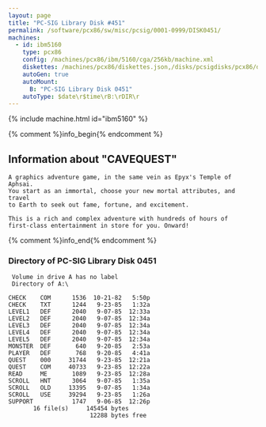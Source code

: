 ```yaml
---
layout: page
title: "PC-SIG Library Disk #451"
permalink: /software/pcx86/sw/misc/pcsig/0001-0999/DISK0451/
machines:
  - id: ibm5160
    type: pcx86
    config: /machines/pcx86/ibm/5160/cga/256kb/machine.xml
    diskettes: /machines/pcx86/diskettes.json,/disks/pcsigdisks/pcx86/diskettes.json
    autoGen: true
    autoMount:
      B: "PC-SIG Library Disk 0451"
    autoType: $date\r$time\rB:\rDIR\r
---
```


{% include machine.html id="ibm5160" %}

{% comment %}info_begin{% endcomment %}

## Information about "CAVEQUEST"

    A graphics adventure game, in the same vein as Epyx's Temple of Aphsai.
    You start as an immortal, choose your new mortal attributes, and travel
    to Earth to seek out fame, fortune, and excitement.
    
    This is a rich and complex adventure with hundreds of hours of
    first-class entertainment in store for you. Onward!
{% comment %}info_end{% endcomment %}


### Directory of PC-SIG Library Disk 0451

     Volume in drive A has no label
     Directory of A:\

    CHECK    COM      1536  10-21-82   5:50p
    CHECK    TXT      1244   9-23-85   1:32a
    LEVEL1   DEF      2040   9-07-85  12:33a
    LEVEL2   DEF      2040   9-07-85  12:34a
    LEVEL3   DEF      2040   9-07-85  12:34a
    LEVEL4   DEF      2040   9-07-85  12:34a
    LEVEL5   DEF      2040   9-07-85  12:34a
    MONSTER  DEF       640   9-20-85   2:53a
    PLAYER   DEF       768   9-20-85   4:41a
    QUEST    000     31744   9-23-85  12:21a
    QUEST    COM     40733   9-23-85  12:22a
    READ     ME       1089   9-23-85  12:28a
    SCROLL   HNT      3064   9-07-85   1:35a
    SCROLL   OLD     13395   9-07-85   1:34a
    SCROLL   USE     39294   9-23-85   1:26a
    SUPPORT           1747   9-06-85  12:26p
           16 file(s)     145454 bytes
                           12288 bytes free
